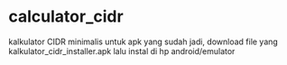 # calculator_cidr
kalkulator CIDR minimalis
untuk apk yang sudah jadi, download file yang kalkulator_cidr_installer.apk
lalu instal di hp android/emulator
